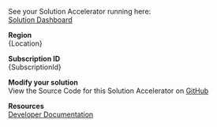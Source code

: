 See your Solution Accelerator running here:  
[Solution Dashboard]

**Region**  
{Location}

**Subscription ID**  
{SubscriptionId}

**Modify your solution**  
View the Source Code for this Solution Accelerator on [GitHub]

**Resources**  
[Developer Documentation]

   [Solution Dashboard]: <{Outputs.azureWebsite}>
   [GitHub]: <https://github.com/Azure/azure-iot-remote-monitoring>
   [Developer Documentation]: <https://docs.microsoft.com/azure/iot-accelerators/>